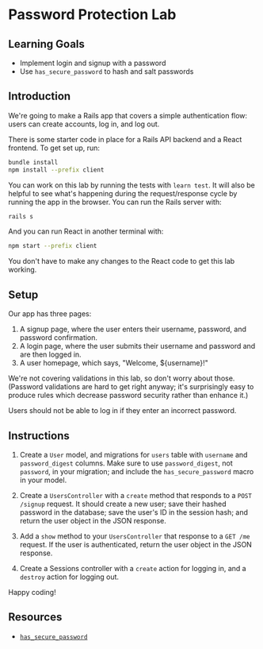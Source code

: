 # Password Protection Lab

## Learning Goals

- Implement login and signup with a password
- Use `has_secure_password` to hash and salt passwords

## Introduction

We're going to make a Rails app that covers a simple authentication flow: users
can create accounts, log in, and log out.

There is some starter code in place for a Rails API backend and a React frontend.
To get set up, run:

```sh
bundle install
npm install --prefix client
```

You can work on this lab by running the tests with `learn test`. It will also be
helpful to see what's happening during the request/response cycle by running the
app in the browser. You can run the Rails server with:

```sh
rails s
```

And you can run React in another terminal with:

```sh
npm start --prefix client
```

You don't have to make any changes to the React code to get this lab working.

## Setup

Our app has three pages:

1. A signup page, where the user enters their username, password, and password
   confirmation.
2. A login page, where the user submits their username and password and are then
   logged in.
3. A user homepage, which says, "Welcome, ${username}!"

We're not covering validations in this lab, so don't worry about those.
(Password validations are hard to get right anyway; it's surprisingly easy to
produce rules which decrease password security rather than enhance it.)

Users should not be able to log in if they enter an incorrect password.

## Instructions

1. Create a `User` model, and migrations for `users` table with `username` and
   `password_digest` columns. Make sure to use `password_digest`, not
   `password`, in your migration; and include the `has_secure_password` macro in
   your model.

2. Create a `UsersController` with a `create` method that responds to a
   `POST /signup` request. It should create a new user; save their hashed
   password in the database; save the user's ID in the session hash; and return
   the user object in the JSON response.

3. Add a `show` method to your `UsersController` that response to a `GET /me`
   request. If the user is authenticated, return the user object in the JSON
   response.

4. Create a Sessions controller with a `create` action for logging in, and a
   `destroy` action for logging out.

Happy coding!

## Resources

- [`has_secure_password`](https://api.rubyonrails.org/classes/ActiveModel/SecurePassword/ClassMethods.html)
